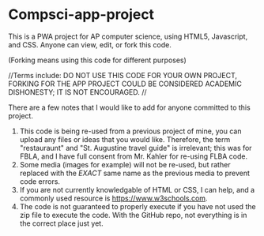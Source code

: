 # Compsci-app-project
This is a PWA project for AP computer science, using HTML5, Javascript, and CSS. Anyone can view, edit, or fork this code.

(Forking means using this code for different purposes)

//Terms include:
 DO NOT USE THIS CODE FOR YOUR OWN PROJECT, FORKING FOR THE APP PROJECT COULD BE CONSIDERED ACADEMIC DISHONESTY; IT IS NOT ENCOURAGED.
//

There are a few notes that I would like to add for anyone committed to this project. 

1. This code is being re-used from a previous project of mine, you can upload any files or ideas that you would like. Therefore, the term "restauraunt" and "St. Augustine travel guide" is irrelevant; this was for FBLA, and I have full consent from Mr. Kahler for re-using FLBA code.
2. Some media (images for example) will not be re-used, but rather replaced with the *EXACT* same name as the previous media to prevent code errors. 
3. If you are not currently knowledgable of HTML or CSS, I can help, and a commonly used resource is https://www.w3schools.com. 
4. The code is not guaranteed to properly execute if you have not used the zip file to execute the code. With the GitHub repo, not everything is in the correct place just yet.
